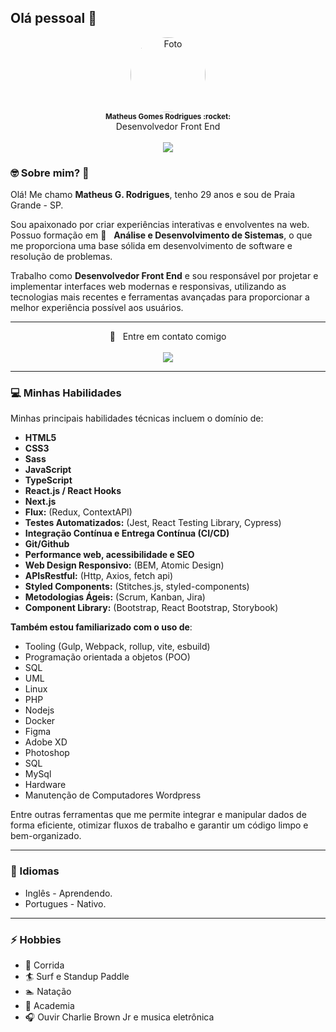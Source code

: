 ## Olá pessoal 👋

<div align="center">

<a href="https://www.linkedin.com/in/matheusgomes/" target="_blank">
<img src="https://avatars.githubusercontent.com/u/12579898?v=4" style="border-radius: 50%;" width="120" alt="Foto" /> 
 </a>  
 
 <br>
 
 <sub>
  <strong>Matheus Gomes Rodrigues :rocket: </strong>  
 </sub>  
 
 <br>
   Desenvolvedor Front End
<br>
 
 <br>
 
<a href="https://www.linkedin.com/in/matheusgomes/" target="_blank">
<img src="https://img.shields.io/badge/-Matheus-blue?style=flat-square&logo=Linkedin&logoColor=white&link=https://www.linkedin.com/in/matheusgomes/"/>
 </a>

</div>
   
### 🤓 Sobre mim? :tea:

Olá! Me chamo **Matheus G. Rodrigues**, tenho 29 anos e sou de Praia Grande - SP.

Sou apaixonado por criar experiências interativas e envolventes na web. Possuo formação em :rocket:  &nbsp; **Análise e Desenvolvimento de Sistemas**, o que me proporciona uma base sólida em desenvolvimento de software e resolução de problemas.

Trabalho como **Desenvolvedor Front End** e sou responsável por projetar e implementar interfaces web modernas e responsivas, utilizando as tecnologias mais recentes e ferramentas avançadas para proporcionar a melhor experiência possível aos usuários.

---

<div align="center">

 :email: &nbsp; Entre em contato comigo
<br><br>
<a href="https://www.linkedin.com/in/matheusgomes/" target="_blank">
<img src="https://img.shields.io/badge/-Matheus-blue?style=flat-square&logo=Linkedin&logoColor=white&link=https://www.linkedin.com/in/matheusgomes/"/>
 </a>
 
 </div>
 
---

### :computer: Minhas Habilidades

Minhas principais habilidades técnicas incluem o domínio de:
- **HTML5**
- **CSS3**
- **Sass**
- **JavaScript**
- **TypeScript**
- **React.js / React Hooks**
- **Next.js**
- **Flux:** (Redux, ContextAPI)
- **Testes Automatizados:** (Jest, React Testing Library, Cypress)
- **Integração Contínua e Entrega Contínua (CI/CD)**
- **Git/Github**
- **Performance web, acessibilidade e SEO**
- **Web Design Responsivo:** (BEM, Atomic Design)
- **APIsRestful:** (Http, Axios, fetch api)
- **Styled Components:** (Stitches.js, styled-components)
- **Metodologias Ágeis:** (Scrum, Kanban, Jira)
- **Component Library:** (Bootstrap, React Bootstrap, Storybook)

**Também estou familiarizado com o uso de**:

- Tooling (Gulp, Webpack, rollup, vite, esbuild)
- Programação orientada a objetos (POO)
- SQL
 - UML
- Linux
- PHP
- Nodejs
- Docker
- Figma
- Adobe XD
- Photoshop
- SQL
- MySql
- Hardware
- Manutenção de Computadores
  Wordpress
  
Entre outras ferramentas que me permite integrar e manipular dados de forma eficiente, otimizar fluxos de trabalho e garantir um código limpo e bem-organizado.

---
### 💬 Idiomas

- Inglês - Aprendendo.
- Portugues - Nativo.

---
### ⚡ Hobbies

- :running: Corrida
- :surfer: Surf e Standup Paddle
- :swimmer: Natação
- :muscle: Academia
- 🎧 Ouvir Charlie Brown Jr e musica eletrônica

